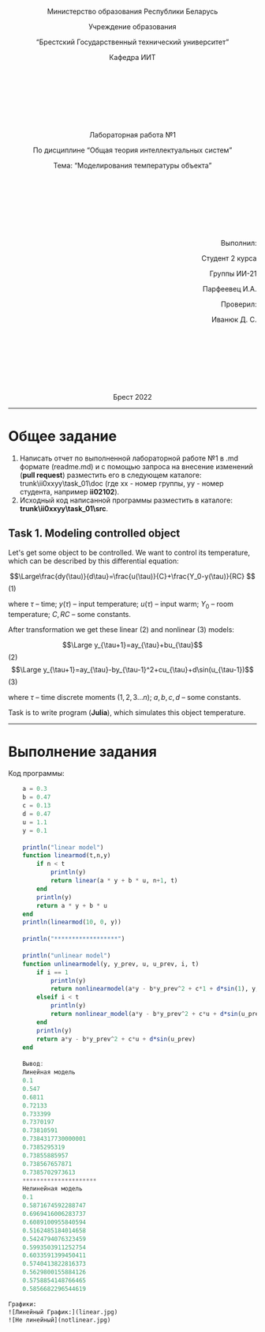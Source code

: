 <p style="text-align: center;">Министерство образования Республики Беларусь</p>
<p style="text-align: center;">Учреждение образования</p>
<p style="text-align: center;">“Брестский Государственный технический университет”</p>
<p style="text-align: center;">Кафедра ИИТ</p>
<div style="margin-bottom: 10em;"></div>
<p style="text-align: center;">Лабораторная работа №1</p>
<p style="text-align: center;">По дисциплине “Общая теория интеллектуальных систем”</p>
<p style="text-align: center;">Тема: “Моделирования температуры объекта”</p>
<div style="margin-bottom: 10em;"></div>
<p style="text-align: right;">Выполнил:</p>
<p style="text-align: right;">Студент 2 курса</p>
<p style="text-align: right;">Группы ИИ-21</p>
<p style="text-align: right;">Парфеевец И.А.</p>
<p style="text-align: right;">Проверил:</p>
<p style="text-align: right;">Иванюк Д. С.</p>
<div style="margin-bottom: 10em;"></div>
<p style="text-align: center;">Брест 2022</p>

---

# Общее задание #
1. Написать отчет по выполненной лабораторной работе №1 в .md формате (readme.md) и с помощью запроса на внесение изменений (**pull request**) разместить его в следующем каталоге: trunk\ii0xxyy\task_01\doc (где xx - номер группы, yy - номер студента, например **ii02102**).
2. Исходный код написанной программы разместить в каталоге: **trunk\ii0xxyy\task_01\src**.

## Task 1. Modeling controlled object ##
Let's get some object to be controlled. We want to control its temperature, which can be described by this differential equation:

$$\Large\frac{dy(\tau)}{d\tau}=\frac{u(\tau)}{C}+\frac{Y_0-y(\tau)}{RC} $$ (1)

where $\tau$ – time; $y(\tau)$ – input temperature; $u(\tau)$ – input warm; $Y_0$ – room temperature; $C,RC$ – some constants.

After transformation we get these linear (2) and nonlinear (3) models:

$$\Large y_{\tau+1}=ay_{\tau}+bu_{\tau}$$ (2)
$$\Large y_{\tau+1}=ay_{\tau}-by_{\tau-1}^2+cu_{\tau}+d\sin(u_{\tau-1})$$ (3)

where $\tau$ – time discrete moments ($1,2,3{\dots}n$); $a,b,c,d$ – some constants.

Task is to write program (**Julia**), which simulates this object temperature.

---

# Выполнение задания #

Код программы:
```julia
    a = 0.3
    b = 0.47
    c = 0.13
    d = 0.47
    u = 1.1
    y = 0.1
    
    println("linear model")
    function linearmod(t,n,y)
        if n < t
            println(y)
            return linear(a * y + b * u, n+1, t)
        end
        println(y)
        return a * y + b * u
    end
    println(linearmod(10, 0, y))
    
    println("******************")
    
    println("unlinear model")
    function unlinearmodel(y, y_prev, u, u_prev, i, t)
        if i == 1
            println(y)
            return nonlinearmodel(a*y - b*y_prev^2 + c*1 + d*sin(1), y, u, u, i + 1, t)
        elseif i < t
            println(y)
            return nonlinear_model(a*y - b*y_prev^2 + c*u + d*sin(u_prev), y, u, u, i + 1, t)
        end
        println(y)
        return a*y - b*y_prev^2 + c*u + d*sin(u_prev)
    end

    Вывод:
    Линейная модель
    0.1
    0.547
    0.6811
    0.72133
    0.733399
    0.7370197
    0.73810591
    0.7384317730000001
    0.7385295319
    0.73855885957
    0.738567657871
    0.7385702973613
    *********************
    Нелинейная модель
    0.1
    0.5871674592288747
    0.6969416006283737
    0.6089100955840594
    0.5162485184014658
    0.5424794076323459
    0.5993503911252754
    0.6033591399450411
    0.5740413822816373
    0.5629800155884126
    0.5758854148766465
    0.5856682296544619
```
    Графики:
    ![Линейный График:](linear.jpg)
    ![Не линейный](notlinear.jpg)
    
